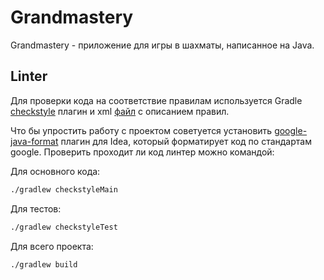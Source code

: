 # Grandmastery

Grandmastery - приложение для игры в шахматы, написанное на Java.

## Linter

Для проверки кода на соответствие правилам используется Gradle [checkstyle](https://docs.gradle.org/current/userguide/checkstyle_plugin.html) плагин и xml [файл](./src/main/resources/checkstyle.xml) с описанием правил.

Что бы упростить работу с проектом советуется установить [google-java-format](https://plugins.jetbrains.com/plugin/8527-google-java-format) плагин для Idea, который форматирует код по стандартам google. Проверить проходит ли код линтер можно командой:

Для основного кода:
```bash
./gradlew checkstyleMain
```

Для тестов:
```bash
./gradlew checkstyleTest
```

Для всего проекта:
```bash
./gradlew build
```